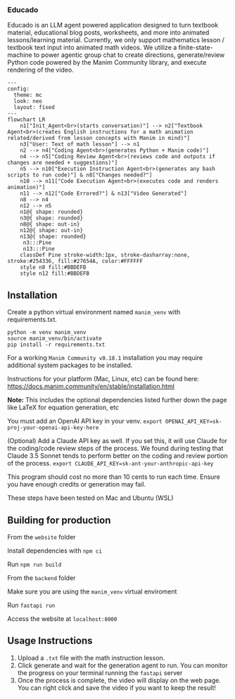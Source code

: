 ### Educado

Educado is an LLM agent powered application designed to turn textbook material, educational blog posts, worksheets, and more into animated lessons/learning material. Currently, we only support mathematics lesson / textbook text input into animated math videos. We utilize a finite-state-machine to power agentic group chat to create directions, generate/review Python code powered by the Manim Community library, and execute rendering of the video.

```mermaid
---
config:
  theme: mc
  look: neo
  layout: fixed
---
flowchart LR
    n1["Init_Agent<br>(starts conversation)"] --> n2["Textbook Agent<br>(creates English instructions for a math animation related/derived from lesson concepts with Manim in mind)"]
    n3["User: Text of math lesson"] --> n1
    n2 --> n4["Coding Agent<br>(generates Python + Manim code)"]
    n4 --> n5["Coding Review Agent<br>(reviews code and outputs if changes are needed + suggestions)"]
    n5 --> n10["Execution Instruction Agent<br>(generates any bash scripts to run code)"] & n8["Changes needed?"]
    n10 --> n11["Code Execution Agent<br>(executes code and renders animation)"]
    n11 --> n12["Code Errored?"] & n13["Video Generated"]
    n8 --> n4
    n12 --> n5
    n1@{ shape: rounded}
    n3@{ shape: rounded}
    n8@{ shape: out-in}
    n12@{ shape: out-in}
    n13@{ shape: rounded}
     n3:::Pine
     n13:::Pine
    classDef Pine stroke-width:1px, stroke-dasharray:none, stroke:#254336, fill:#27654A, color:#FFFFFF
    style n8 fill:#BBDEFB
    style n12 fill:#BBDEFB
```
## Installation
Create a python virtual environment named `manim_venv` with requirements.txt.
```
python -m venv manim_venv
source manim_venv/bin/activate
pip install -r requirements.txt
```

For a working `Manim Community v0.18.1` installation you may require additional system packages to be installed.

Instructions for your platform (Mac, Linux, etc) can be found here: https://docs.manim.community/en/stable/installation.html

**Note:** This includes the optional dependencies listed further down the page like LaTeX for equation generation, etc


You must add an OpenAI API key in your venv.
`export OPENAI_API_KEY=sk-proj-your-openai-api-key-here`

(Optional) Add a Claude API key as well. If you set this, it will use Claude for the coding/code review steps of the process. We found during testing that Claude 3.5 Sonnet tends to perform better on the coding and review portion of the process.
`export CLAUDE_API_KEY=sk-ant-your-anthropic-api-key`

This program should cost no more than 10 cents to run each time. Ensure you have enough credits or generation may fail.

These steps have been tested on Mac and Ubuntu (WSL)

## Building for production

From the `website` folder

Install dependencies with `npm ci`

Run `npm run build`

From the `backend` folder

Make sure you are using the `manim_venv` virtual enviroment

Run `fastapi run`

Access the website at `localhost:8000`

## Usage Instructions

1. Upload a `.txt` file with the math instruction lesson.
2. Click generate and wait for the generation agent to run. You can monitor the progress on your terminal running the `fastapi` server
3. Once the process is complete, the video will display on the web page. You can right click and save the video if you want to keep the result!
